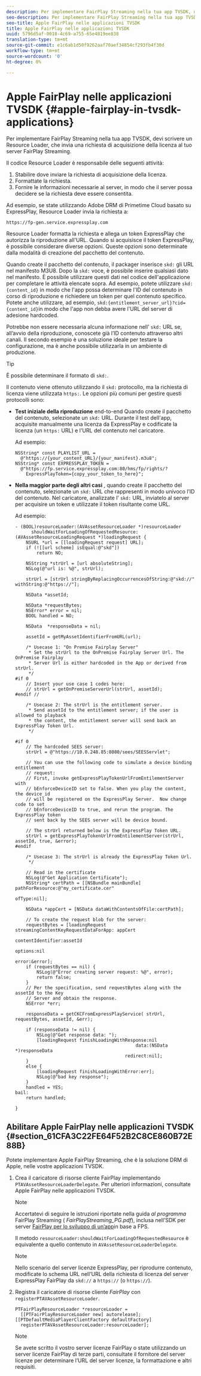 ```yaml
---
description: Per implementare FairPlay Streaming nella tua app TVSDK, devi scrivere un Resource Loader, che invia una richiesta di acquisizione della licenza al tuo server FairPlay Streaming.
seo-description: Per implementare FairPlay Streaming nella tua app TVSDK, devi scrivere un Resource Loader, che invia una richiesta di acquisizione della licenza al tuo server FairPlay Streaming.
seo-title: Apple FairPlay nelle applicazioni TVSDK
title: Apple FairPlay nelle applicazioni TVSDK
uuid: 5796d5af-0018-4c69-a755-65e4819ee838
translation-type: tm+mt
source-git-commit: e1c6ab1d50f9262aaf70aef34854cf293fb4f30d
workflow-type: tm+mt
source-wordcount: '0'
ht-degree: 0%

---
```



# Apple FairPlay nelle applicazioni TVSDK {#apple-fairplay-in-tvsdk-applications}

Per implementare FairPlay Streaming nella tua app TVSDK, devi scrivere un Resource Loader, che invia una richiesta di acquisizione della licenza al tuo server FairPlay Streaming.

Il codice Resource Loader è responsabile delle seguenti attività:

1. Stabilire dove inviare la richiesta di acquisizione della licenza.
1. Formattate la richiesta.
1. Fornire le informazioni necessarie al server, in modo che il server possa decidere se la richiesta deve essere consentita.

Ad esempio, se state utilizzando  Adobe  DRM di Primetime Cloud basato su ExpressPlay, Resource Loader invia la richiesta a:

```
https://fp-gen.service.expressplay.com
```

Resource Loader formatta la richiesta e allega un token ExpressPlay che autorizza la riproduzione all&#39;URL. Quando si acquisisce il token ExpressPlay, è possibile considerare diverse opzioni. Queste opzioni sono determinate dalla modalità di creazione del pacchetto del contenuto.

Quando create il pacchetto del contenuto, il packager inserisce `skd:` gli URL nel manifesto M3U8. Dopo la `skd:` voce, è possibile inserire qualsiasi dato nel manifesto. È possibile utilizzare questi dati nel codice dell&#39;applicazione per completare le attività elencate sopra. Ad esempio, potete utilizzare `skd:{content_id}` in modo che l&#39;app possa determinare l&#39;ID del contenuto in corso di riproduzione e richiedere un token per quel contenuto specifico. Potete anche utilizzare, ad esempio, `skd:{entitlement_server_url}?cid={content_id}`in modo che l&#39;app non debba avere l&#39;URL del server di adesione hardcoded.

Potrebbe non essere necessaria alcuna informazione nell’ `skd:` URL se, all’avvio della riproduzione, conoscete già l’ID contenuto attraverso altri canali. Il secondo esempio è una soluzione ideale per testare la configurazione, ma è anche possibile utilizzarla in un ambiente di produzione.

>[!TIP]
>
>È possibile determinare il formato di `skd:`.

Il contenuto viene ottenuto utilizzando il `skd:` protocollo, ma la richiesta di licenza viene utilizzata `https:`. Le opzioni più comuni per gestire questi protocolli sono:

* **Test iniziale della riproduzione** end-to-end Quando create il pacchetto del contenuto, selezionate un `skd:` URL. Durante il test dell&#39;app, acquisite manualmente una licenza da ExpressPlay e codificate la licenza (un `https:` URL) e l&#39;URL del contenuto nel caricatore.

   Ad esempio:

   ```
   NSString* const PLAYLIST_URL =  
     @"https://{your_content_URL}/{your_manifest}.m3u8"; 
   NSString* const EXPRESSPLAY_TOKEN =  
     @"https://fp.service.expressplay.com:80/hms/fp/rights/? 
       ExpressPlayToken={copy_your_token_to_here}";
   ```

* **Nella maggior parte degli altri casi** , quando create il pacchetto del contenuto, selezionate un `skd:` URL che rappresenti in modo univoco l’ID del contenuto. Nel caricatore, analizzate l’ `skd:` URL, inviatelo al server per acquisire un token e utilizzate il token risultante come URL.

   Ad esempio:

   ```
   - (BOOL)resourceLoader:(AVAssetResourceLoader *)resourceLoader  
         shouldWaitForLoadingOfRequestedResource:(AVAssetResourceLoadingRequest *)loadingRequest { 
       NSURL *url = [[loadingRequest request] URL]; 
       if (![[url scheme] isEqual:@"skd"]) 
           return NO; 
   
       NSString *strUrl = [url absoluteString]; 
       NSLog(@"url is: %@", strUrl); 
   
       strUrl = [strUrl stringByReplacingOccurrencesOfString:@"skd://" withString:@"https://"]; 
   
       NSData *assetId; 
   
       NSData *requestBytes; 
       NSError* error = nil; 
       BOOL handled = NO; 
   
       NSData  *responseData = nil; 
   
       assetId = getMyAssetIdentifierFromURL(url); 
   
       /* Usecase 1: "On Premise Fairplay Server" 
        * Set the strUrl to the OnPremise Fairplay Server Url. The OnPremise Fairplay  
        * Server Url is either hardcoded in the App or derived from strUrl. 
        */ 
   #if 0  
       // Insert your use case 1 codes here: 
       // strUrl = getOnPremiseServerUrl(strUrl, assetId); 
   #endif // 
   
       /* Usecase 2: The strUrl is the entitlement server. 
        * Send assetId to the entitlement server; if the user is allowed to playback  
        * the content, the entitlement server will send back an ExpressPlay Token Url. 
        */ 
   
   #if 0 
       // The hardcoded SEES server: 
       strUrl = @"https://10.0.248.85:8080/sees/SEESServlet"; 
   
       // You can use the following code to simulate a device binding entitlement  
       // request:  
       // First, invoke getExpressPlayTokenUrlFromEntilementServer with  
       // bEnforceDeviceID set to false. When you play the content, the device_id  
       // will be registered on the ExpressPlay Server.  Now change code to set  
       // bEnforceDeviceID to true, and rerun the program. The ExpressPlay token  
       // sent back by the SEES server will be device bound. 
   
       // The strUrl returned below is the ExpressPlay Token URL. 
       strUrl = getExpressPlayTokenUrlFromEntilementServer(strUrl, assetId, true, &error); 
   #endif 
   
       /* Usecase 3: The strUrl is already the ExpressPlay Token Url. 
        */ 
   
       // Read in the certificate 
       NSLog(@"Get Application Certificate"); 
       NSString* certPath = [[NSBundle mainBundle] pathForResource:@"my_certificate.cer"  
                                                            ofType:nil]; 
   
       NSData *appCert = [NSData dataWithContentsOfFile:certPath]; 
   
       // To create the request blob for the server: 
       requestBytes = [loadingRequest streamingContentKeyRequestDataForApp: appCert 
                                                         contentIdentifier:assetId  
                                                                   options:nil  
                                                                     error:&error]; 
       if (requestBytes == nil) { 
           NSLog(@"Error creating server request: %@", error); 
           return false; 
       } 
       // Per the specification, send requestBytes along with the assetId to the Key 
       // Server and obtain the response. 
       NSError *err; 
   
       responseData = getCKCFromExpressPlayService( strUrl, requestBytes, assetId, &err); 
   
       if (responseData != nil) { 
           NSLog(@"Get response data: "); 
           [loadingRequest finishLoadingWithResponse:nil  
                                                data:(NSData *)responseData 
                                            redirect:nil]; 
       } 
       else { 
           [loadingRequest finishLoadingWithError:err]; 
           NSLog(@"bad key response"); 
       } 
       handled = YES; 
   bail: 
       return handled; 
   
   }
   ```

## Abilitare Apple FairPlay nelle applicazioni TVSDK {#section_61CFA3C22FE64F52B2C8CE860B72E88B}

Potete implementare Apple FairPlay Streaming, che è la soluzione DRM di Apple, nelle vostre applicazioni TVSDK.

1. Crea il caricatore di risorse cliente FairPlay implementando `PTAVAssetResourceLoaderDelegate`. Per ulteriori informazioni, consultate Apple FairPlay nelle applicazioni TVSDK.

   >[!NOTE]
   >
   >Accertatevi di seguire le istruzioni riportate nella guida *al programma* FairPlay Streaming ( *FairPlayStreaming_PG.pdf*), inclusa nell’SDK per server [FairPlay per lo sviluppo di un’app](https://developer.apple.com/services-account/download?path=/Developer_Tools/FairPlay_Streaming_SDK/FairPlay_Streaming_Server_SDK.zip)in base a FPS.

   Il metodo `resourceLoader:shouldWaitForLoadingOfRequestedResource` è equivalente a quello contenuto in `AVAssetResourceLoaderDelegate`.

   >[!NOTE]
   >
   >Nello scenario del server licenze ExpressPlay, per riprodurre contenuto, modificate lo schema URL nell’URL della richiesta di licenza del server ExpressPlay FairPlay da `skd://` a `https://` (o `https://`).

1. Registra il caricatore di risorse cliente *FairPlay* con `registerPTAVAssetResourceLoader`.

   ```
   PTFairPlayResourceLoader *resourceLoader =  
     [[PTFairPlayResourceLoader new] autorelease];  
   [[PTDefaultMediaPlayerClientFactory defaultFactory]  
     registerPTAVAssetResourceLoader:resourceLoader];
   ```

   >[!NOTE]
   >
   >Se avete scritto il vostro server licenze FairPlay o state utilizzando un server licenze FairPlay di terze parti, consultate il fornitore del server licenze per determinare l’URL del server licenze, la formattazione e altri requisiti.